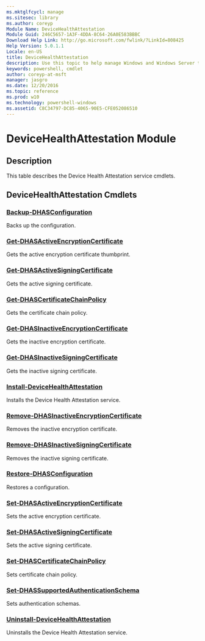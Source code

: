 ```yaml
---
ms.mktglfcycl: manage
ms.sitesec: library
ms.author: coreyp
Module Name: DeviceHealthAttestation
Module Guid: 246C5657-1A3F-4DDA-8C64-26A0E583BBBC
Download Help Link: http://go.microsoft.com/fwlink/?LinkId=808425
Help Version: 5.0.1.1
Locale: en-US
title: DeviceHealthAttestation
description: Use this topic to help manage Windows and Windows Server technologies with Windows PowerShell.
keywords: powershell, cmdlet
author: coreyp-at-msft
manager: jasgro
ms.date: 12/20/2016
ms.topic: reference
ms.prod: w10
ms.technology: powershell-windows
ms.assetid: C8C34797-DC85-4065-90E5-CFE052086510
---
```


# DeviceHealthAttestation Module
## Description
This table describes the Device Health Attestation service cmdlets.

## DeviceHealthAttestation Cmdlets
### [Backup-DHASConfiguration](./backup-dhasconfiguration.md)
Backs up the configuration.

### [Get-DHASActiveEncryptionCertificate](./get-dhasactiveencryptioncertificate.md)
Gets the active encryption certificate thumbprint.

### [Get-DHASActiveSigningCertificate](./get-dhasactivesigningcertificate.md)
Gets the active signing certificate.

### [Get-DHASCertificateChainPolicy](./get-dhascertificatechainpolicy.md)
Gets the certificate chain policy.

### [Get-DHASInactiveEncryptionCertificate](./get-dhasinactiveencryptioncertificate.md)
Gets the inactive encryption certificate.

### [Get-DHASInactiveSigningCertificate](./get-dhasinactivesigningcertificate.md)
Gets the inactive signing certificate.

### [Install-DeviceHealthAttestation](./install-devicehealthattestation.md)
Installs the Device Health Attestation service.

### [Remove-DHASInactiveEncryptionCertificate](./remove-dhasinactiveencryptioncertificate.md)
Removes the inactive encryption certificate.

### [Remove-DHASInactiveSigningCertificate](./remove-dhasinactivesigningcertificate.md)
Removes the inactive signing certificate.

### [Restore-DHASConfiguration](./restore-dhasconfiguration.md)
Restores a configuration.

### [Set-DHASActiveEncryptionCertificate](./set-dhasactiveencryptioncertificate.md)
Sets the active encryption certificate.

### [Set-DHASActiveSigningCertificate](./set-dhasactivesigningcertificate.md)
Sets the active signing certificate.

### [Set-DHASCertificateChainPolicy](./set-dhascertificatechainpolicy.md)
Sets certificate chain policy.

### [Set-DHASSupportedAuthenticationSchema](./set-dhassupportedauthenticationschema.md)
Sets authentication schemas.

### [Uninstall-DeviceHealthAttestation](./uninstall-devicehealthattestation.md)
Uninstalls the Device Health Attestation service.



